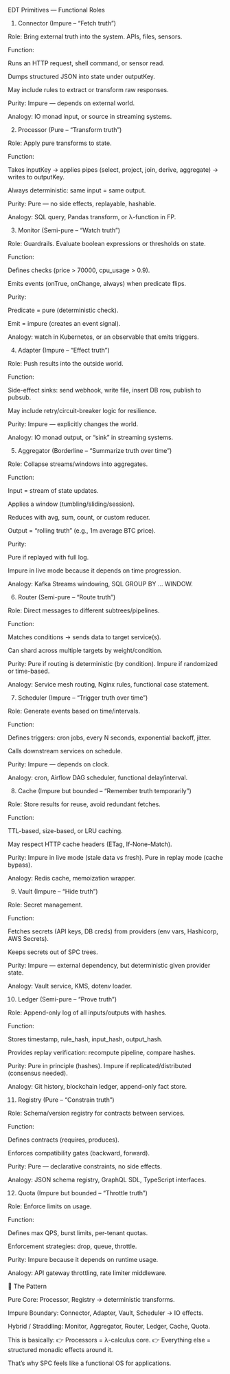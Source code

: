 EDT Primitives — Functional Roles
1. Connector (Impure – “Fetch truth”)

Role: Bring external truth into the system. APIs, files, sensors.

Function:

Runs an HTTP request, shell command, or sensor read.

Dumps structured JSON into state under outputKey.

May include rules to extract or transform raw responses.

Purity: Impure — depends on external world.

Analogy: IO monad input, or source in streaming systems.

2. Processor (Pure – “Transform truth”)

Role: Apply pure transforms to state.

Function:

Takes inputKey → applies pipes (select, project, join, derive, aggregate) → writes to outputKey.

Always deterministic: same input = same output.

Purity: Pure — no side effects, replayable, hashable.

Analogy: SQL query, Pandas transform, or λ-function in FP.

3. Monitor (Semi-pure – “Watch truth”)

Role: Guardrails. Evaluate boolean expressions or thresholds on state.

Function:

Defines checks (price > 70000, cpu_usage > 0.9).

Emits events (onTrue, onChange, always) when predicate flips.

Purity:

Predicate = pure (deterministic check).

Emit = impure (creates an event signal).

Analogy: watch in Kubernetes, or an observable that emits triggers.

4. Adapter (Impure – “Effect truth”)

Role: Push results into the outside world.

Function:

Side-effect sinks: send webhook, write file, insert DB row, publish to pubsub.

May include retry/circuit-breaker logic for resilience.

Purity: Impure — explicitly changes the world.

Analogy: IO monad output, or “sink” in streaming systems.

5. Aggregator (Borderline – “Summarize truth over time”)

Role: Collapse streams/windows into aggregates.

Function:

Input = stream of state updates.

Applies a window (tumbling/sliding/session).

Reduces with avg, sum, count, or custom reducer.

Output = “rolling truth” (e.g., 1m average BTC price).

Purity:

Pure if replayed with full log.

Impure in live mode because it depends on time progression.

Analogy: Kafka Streams windowing, SQL GROUP BY ... WINDOW.

6. Router (Semi-pure – “Route truth”)

Role: Direct messages to different subtrees/pipelines.

Function:

Matches conditions → sends data to target service(s).

Can shard across multiple targets by weight/condition.

Purity: Pure if routing is deterministic (by condition). Impure if randomized or time-based.

Analogy: Service mesh routing, Nginx rules, functional case statement.

7. Scheduler (Impure – “Trigger truth over time”)

Role: Generate events based on time/intervals.

Function:

Defines triggers: cron jobs, every N seconds, exponential backoff, jitter.

Calls downstream services on schedule.

Purity: Impure — depends on clock.

Analogy: cron, Airflow DAG scheduler, functional delay/interval.

8. Cache (Impure but bounded – “Remember truth temporarily”)

Role: Store results for reuse, avoid redundant fetches.

Function:

TTL-based, size-based, or LRU caching.

May respect HTTP cache headers (ETag, If-None-Match).

Purity: Impure in live mode (stale data vs fresh). Pure in replay mode (cache bypass).

Analogy: Redis cache, memoization wrapper.

9. Vault (Impure – “Hide truth”)

Role: Secret management.

Function:

Fetches secrets (API keys, DB creds) from providers (env vars, Hashicorp, AWS Secrets).

Keeps secrets out of SPC trees.

Purity: Impure — external dependency, but deterministic given provider state.

Analogy: Vault service, KMS, dotenv loader.

10. Ledger (Semi-pure – “Prove truth”)

Role: Append-only log of all inputs/outputs with hashes.

Function:

Stores timestamp, rule_hash, input_hash, output_hash.

Provides replay verification: recompute pipeline, compare hashes.

Purity: Pure in principle (hashes). Impure if replicated/distributed (consensus needed).

Analogy: Git history, blockchain ledger, append-only fact store.

11. Registry (Pure – “Constrain truth”)

Role: Schema/version registry for contracts between services.

Function:

Defines contracts (requires, produces).

Enforces compatibility gates (backward, forward).

Purity: Pure — declarative constraints, no side effects.

Analogy: JSON schema registry, GraphQL SDL, TypeScript interfaces.

12. Quota (Impure but bounded – “Throttle truth”)

Role: Enforce limits on usage.

Function:

Defines max QPS, burst limits, per-tenant quotas.

Enforcement strategies: drop, queue, throttle.

Purity: Impure because it depends on runtime usage.

Analogy: API gateway throttling, rate limiter middleware.

🔑 The Pattern

Pure Core: Processor, Registry → deterministic transforms.

Impure Boundary: Connector, Adapter, Vault, Scheduler → IO effects.

Hybrid / Straddling: Monitor, Aggregator, Router, Ledger, Cache, Quota.

This is basically:
👉 Processors = λ-calculus core.
👉 Everything else = structured monadic effects around it.

That’s why SPC feels like a functional OS for applications.
